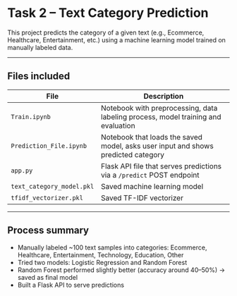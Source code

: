 #  Task 2 – Text Category Prediction

This project predicts the category of a given text (e.g., Ecommerce, Healthcare, Entertainment, etc.)
using a machine learning model trained on manually labeled data.

---

##  Files included

| File | Description |
|--|--|
| `Train.ipynb` | Notebook with preprocessing, data labeling process, model training and evaluation |
| `Prediction_File.ipynb` | Notebook that loads the saved model, asks user input and shows predicted category |
| `app.py` | Flask API file that serves predictions via a `/predict` POST endpoint |
| `text_category_model.pkl` | Saved machine learning model |
| `tfidf_vectorizer.pkl` | Saved TF-IDF vectorizer |

---

##  Process summary

- Manually labeled ~100 text samples into categories: Ecommerce, Healthcare, Entertainment, Technology, Education, Other
- Tried two models: Logistic Regression and Random Forest
- Random Forest performed slightly better (accuracy around 40–50%) → saved as final model
- Built a Flask API to serve predictions


